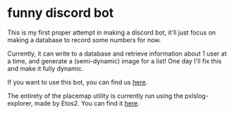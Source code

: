 # funny discord bot
This is my first proper attempt in making a discord bot, it'll just focus on making a database to record some numbers for now.

Currently, it can write to a database and retrieve information about 1 user at a time, and generate a (semi-dynamic) image for a list! One day I'll fix this and make it fully dynamic. 

If you want to use this bot, you can find us [here](https://discord.gg/vzB8DZAkpA).

The entirety of the placemap utility is currently run using the pxlslog-explorer, made by Etos2. You can find it [here](https://github.com/Etos2/pxlslog-explorer).